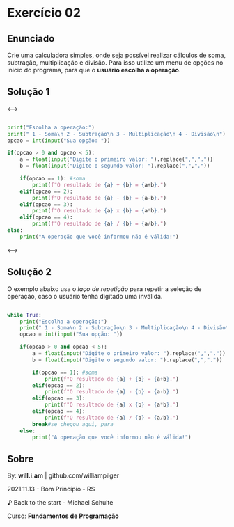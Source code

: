 # Exercício 02

## Enunciado

Crie uma calculadora simples, onde seja possível realizar cálculos de soma, subtração, multiplicação e divisão. Para isso utilize um menu de opções no início do programa, para que o **usuário escolha a operação**.

## Solução 1

<-->
```py

print("Escolha a operação:")
print(" 1 - Soma\n 2 - Subtração\n 3 - Multiplicação\n 4 - Divisão\n")
opcao = int(input("Sua opção: "))

if(opcao > 0 and opcao < 5):
    a = float(input("Digite o primeiro valor: ").replace(",","."))
    b = float(input("Digite o segundo valor: ").replace(",","."))

    if(opcao == 1): #soma
        print(f"O resultado de {a} + {b} = {a+b}.")
    elif(opcao == 2):
        print(f"O resultado de {a} - {b} = {a-b}.")
    elif(opcao == 3):
        print(f"O resultado de {a} x {b} = {a*b}.")
    elif(opcao == 4):
        print(f"O resultado de {a} / {b} = {a/b}.")
else:
    print("A operação que você informou não é válida!")

```
<-->

## Solução 2

O exemplo abaixo usa o *laço de repetição* para repetir a seleção de operação, caso o usuário tenha digitado uma inválida.

```py

while True:
    print("Escolha a operação:")
    print(" 1 - Soma\n 2 - Subtração\n 3 - Multiplicação\n 4 - Divisão\n")
    opcao = int(input("Sua opção: "))

    if(opcao > 0 and opcao < 5):
        a = float(input("Digite o primeiro valor: ").replace(",","."))
        b = float(input("Digite o segundo valor: ").replace(",","."))

        if(opcao == 1): #soma
            print(f"O resultado de {a} + {b} = {a+b}.")
        elif(opcao == 2):
            print(f"O resultado de {a} - {b} = {a-b}.")
        elif(opcao == 3):
            print(f"O resultado de {a} x {b} = {a*b}.")
        elif(opcao == 4):
            print(f"O resultado de {a} / {b} = {a/b}.")
        break#se chegou aqui, para
    else:
        print("A operação que você informou não é válida!")

```

## Sobre

By: **will.i.am** | github.com/williampilger

2021.11.13 - Bom Princípio - RS

♪ Back to the start - Michael Schulte

Curso: **Fundamentos de Programação**